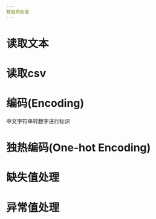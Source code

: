 ```yaml
---
数据预处理
---
```


# 读取文本

# 读取csv

# 编码(Encoding)

中文字符串转数字进行标识

# 独热编码(One-hot Encoding)

# 缺失值处理

# 异常值处理

